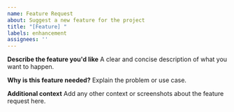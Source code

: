 ```yaml
---
name: Feature Request
about: Suggest a new feature for the project
title: "[Feature] "
labels: enhancement
assignees: ''
---
```


**Describe the feature you'd like**
A clear and concise description of what you want to happen.

**Why is this feature needed?**
Explain the problem or use case.

**Additional context**
Add any other context or screenshots about the feature request here.
